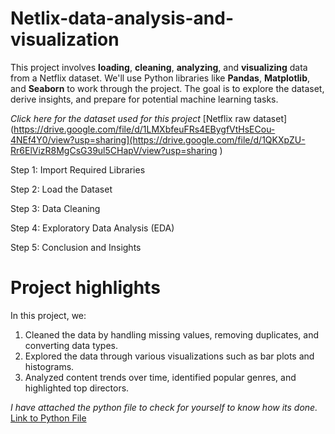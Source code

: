 # Netlix-data-analysis-and-visualization
This project involves **loading**, **cleaning**, **analyzing**, and **visualizing** data from a Netflix
dataset. We'll use Python libraries like **Pandas**, **Matplotlib**, and **Seaborn** to work
through the project. The goal is to explore the dataset, derive insights, and prepare
for potential machine learning tasks.

*Click here for the dataset used for this project* [Netflix raw dataset](https://drive.google.com/file/d/1LMXbfeuFRs4EBygfVtHsECou-4NEf4Y0/view?usp=sharing](https://drive.google.com/file/d/1QKXpZU-Rr6ElVizR8MgCsG39ul5CHapV/view?usp=sharing )

Step 1: Import Required Libraries

Step 2: Load the Dataset

Step 3: Data Cleaning

Step 4: Exploratory Data Analysis (EDA)

Step 5: Conclusion and Insights

# Project highlights
In this project, we:
1. Cleaned the data by handling missing values, removing duplicates, and
converting data types.
2. Explored the data through various visualizations such as bar plots and histograms.
3. Analyzed content trends over time, identified popular genres, and highlighted
top directors.

*I have attached the python file to check for yourself to know how its done.*
[Link to Python File](http://localhost:8890/files/Netflix%20Data%20Analysis/netflixdataset.ipynb?_xsrf=2%7Cca06d3b7%7C0225730d6109da2ff69624f6fde7f1f7%7C1736258138)
